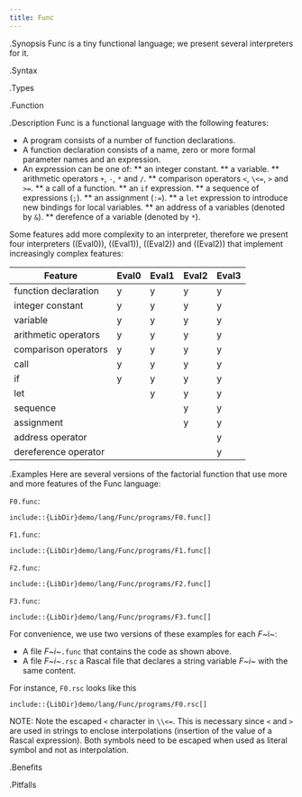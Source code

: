 ```yaml
---
title: Func
---
```


.Synopsis
Func is a tiny functional language; we present several interpreters for it.

.Syntax

.Types

.Function

.Description
Func is a functional language with the following features:

* A program consists of a number of function declarations.
* A function declaration consists of a name, zero or more formal parameter names and an expression.
* An expression can be one of:
  **  an integer constant.
  **  a variable.
  **  arithmetic operators `+`, `-`, `*` and `/`.
  **  comparison operators `<`, `\<=`, `>` and `>=`.
  **  a call of a function.
  **  an `if` expression.
  **  a sequence of expressions (`;`).
  **  an assignment (`:=`).
  **  a `let` expression to introduce new bindings for local variables.
  **  an address of a variables (denoted by `&`).
  **  derefence of a variable (denoted by `*`).


Some features add more complexity to an interpreter, therefore
we present four interpreters ((Eval0)), ((Eval1)), ((Eval2)) and ((Eval2))
that implement increasingly complex features:


| Feature              | Eval0 | Eval1 | Eval2 | Eval3 |
| --- | --- | --- | --- | --- |
| function declaration | y     | y     | y     | y |
| integer constant     | y     | y     | y     | y |
| variable             | y     | y     | y     | y |
| arithmetic operators | y     | y     | y     | y |
| comparison operators | y     | y     | y     | y |
| call                 | y     | y     | y     | y |
| if                   | y     | y     | y     | y |
| let                  |       | y     | y     | y |
| sequence             |       |       | y     | y |
| assignment           |       |       | y     | y |
| address operator     |       |       |       | y |
| dereference operator |       |       |       | y |


.Examples
Here are several versions of the factorial function
that use more and more features of the Func language:

`F0.func`:
```rascal
include::{LibDir}demo/lang/Func/programs/F0.func[]
```

`F1.func`:
```rascal
include::{LibDir}demo/lang/Func/programs/F1.func[]
```

`F2.func`:
```rascal
include::{LibDir}demo/lang/Func/programs/F2.func[]
```

`F3.func`:
```rascal
include::{LibDir}demo/lang/Func/programs/F3.func[]
```

                
For convenience, we use two versions of these examples for each _F_~i~:

*  A file _F~i~_`.func` that contains the code as shown above.
*  A file _F~i~_`.rsc` a Rascal file that declares a string variable _F~i~_ with the same content.


For instance, `F0.rsc` looks like this 
```rascal
include::{LibDir}demo/lang/Func/programs/F0.rsc[]
```

NOTE: Note the escaped `<` character in `\\<=`. This is necessary since `<` and `>` are used
in strings to enclose interpolations (insertion of the value of a Rascal expression).
Both symbols need to be escaped when used as literal symbol and not as interpolation.
                
.Benefits

.Pitfalls

